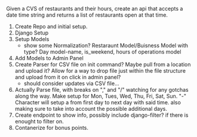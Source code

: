 Given a CVS of restaurants and their hours,
create an api that accepts a date time string
and returns a list of restaurants open at that time.

1. Create Repo and initial setup.
2. Django Setup
3. Setup Models
   - show some Normalization? Restaraunt Model/Buisness Model with type? Day model-name, is_weekend, hours of operations model
4. Add Models to Admin Panel
5. Create Parser for CSV file on init command? Maybe pull from a location and upload it? Allow for a way to drop file just within the file structure and upload from it on click in admin panel?
   - should consider updates via CSV file...
6. Actually Parse file, with breaks on "," and "/" watching for any gotchas along the way. Make setup for Mon, Tues, Wed, Thu, Fri, Sat, Sun. "-" Character will setup a from first day to next day with said time. also making sure to take into account the possible additional days.
7. Create endpoint to show info, possibly include django-filter? if there is enought to filter on.
8. Contanerize for bonus points.
